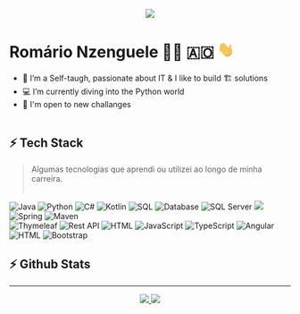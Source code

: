 <p align="center">
	<img src="https://i.imgur.com/bHA8KE7.gif" /> 
</p> 



# Romário Nzenguele 👨‍💼 🇦🇴  <img src="https://raw.githubusercontent.com/ABSphreak/ABSphreak/master/gifs/Hi.gif" width="30px">  
- 🖤 I’m a Self-taugh, passionate about IT  & I like to build 🏗️  solutions</br>
- 💻 I’m currently diving into the Python world</br> 
- 🤩 I'm open to new challanges </br></br>

## ⚡ Tech Stack

> Algumas tecnologias que aprendi ou utilizei ao longo de minha carreira. <br/><br />
 
<!-- Linguagens de Programação -->
![Java](https://img.shields.io/badge/Java-ED8B00?style=for-the-badge&logo=java&logoColor=white)
![Python](https://img.shields.io/badge/Python-3776AB?style=for-the-badge&logo=python&logoColor=white)
![C#](https://img.shields.io/badge/C%23-239120?style=for-the-badge&logo=c-sharp&logoColor=white)
![Kotlin](https://img.shields.io/badge/Kotlin-0095D5?style=for-the-badge&logo=kotlin&logoColor=white)
![SQL](https://img.shields.io/badge/SQL-4479A1?style=for-the-badge&logo=mysql&logoColor=white)
![Database](https://img.shields.io/badge/Database-FFCA28?style=for-the-badge&logo=postgresql&logoColor=white)
![SQL Server](https://img.shields.io/badge/SQL%20Server-CC2927?style=for-the-badge&logo=microsoft-sql-server&logoColor=white)
<img src="https://img.shields.io/badge/mysql-4479A1.svg?&style=for-the-badge&logo=mysql&logoColor=white" height="25"/>
![Spring](https://img.shields.io/badge/Spring-6DB33F?style=for-the-badge&logo=spring&logoColor=white)
![Maven](https://img.shields.io/badge/Maven-C71A36?style=for-the-badge&logo=apache-maven&logoColor=white)  
![Thymeleaf](https://img.shields.io/badge/Thymeleaf-005F0F?style=for-the-badge&logo=thymeleaf&logoColor=white)
![Rest API](https://img.shields.io/badge/REST-02569B?style=for-the-badge&logo=rest&logoColor=white)
![HTML](https://img.shields.io/badge/HTML5-E34F26?style=for-the-badge&logo=html5&logoColor=white)
![JavaScript](https://img.shields.io/badge/JavaScript-F7DF1E?style=for-the-badge&logo=javascript&logoColor=black)
![TypeScript](https://img.shields.io/badge/TypeScript-007ACC?style=for-the-badge&logo=typescript&logoColor=white)
![Angular](https://img.shields.io/badge/Angular-DD0031?style=for-the-badge&logo=angular&logoColor=white)
![HTML](https://img.shields.io/badge/HTML5-E34F26?style=for-the-badge&logo=html5&logoColor=white) 
![Bootstrap](https://img.shields.io/badge/Bootstrap-563D7C?style=for-the-badge&logo=bootstrap&logoColor=white)


 
    





## <b>⚡ Github Stats</b>
 <hr>
 
<p align="center">
<a href="https://github.com/RomarioNzenguele">
  <img height="180em" src="https://github-readme-stats-eight-theta.vercel.app/api?username=RomarioNzenguele&show_icons=true&theme=algolia&include_all_commits=true&count_private=true"/>
  <img height="180em" src="https://github-readme-stats-eight-theta.vercel.app/api/top-langs/?username=RomarioNzenguele&layout=compact&langs_count=8&theme=algolia"/>
</a>
</p>

